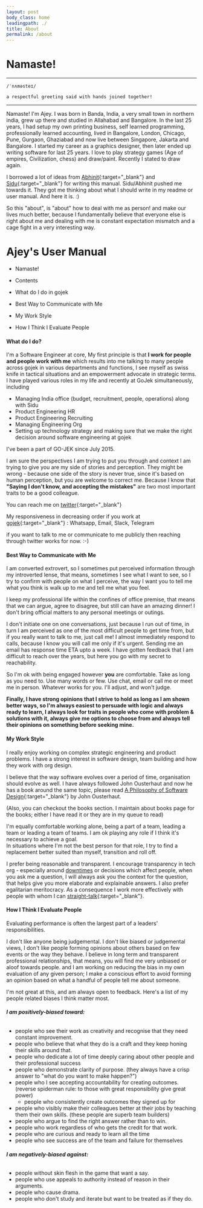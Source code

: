 ```yaml
---
layout: post
body_class: home
leadingpath: ./
title: About
permalink: /about
---
```



# Namaste!

-------
```
/ˈnʌməsteɪ/

a respectful greeting said with hands joined together!
```
--------


Namaste! I&#39;m Ajey. I was born in Banda, India, a very small town in northern india, grew up there and studied in Allahabad and Bangalore. 
In the last 25 years, I had setup my own printing business, self learned programming, professionally learned accounting, 
lived in Bangalore, London, Chicago, Pune, Gurgaon, Ghaziabad and now live between Singapore, Jakarta and Bangalore. 
I started my career as a graphics designer, then later ended up writing software for last 25 years. I love to play strategy games (Age of empires, Civilization, chess) and draw/paint. 
Recently I stated to draw again.


I borrowed a lot of ideas from [Abhinit](https://twitter.com/abhinitial){:target="_blank"} and [Sidu](https://twitter.com/ponnappa){:target="_blank"} for writing this manual. 
Sidu/Abhinit pushed me towards it. They got me thinking about what I should write in my readme or user manual. And here it is. :)

So this "about", is "about" how to deal with me as person! and make our lives much better, because I fundamentally believe that everyone else is right about me 
and dealing with me is constant expectation mismatch and a cage fight in a very interesting way.

# Ajey's User Manual

* Namaste!

* Contents

* What do I do in gojek

* Best Way to Communicate with Me

* My Work Style

* How I Think I Evaluate People

#### What do I do? 

I&#39;m a Software Engineer at core, My first principle is that **I work for people and people work with me** 
which results into me talking to many people across gojek in various departments and functions, 
I see myself as swiss knife in tactical situations and an empowerment advocate in strategic terms. 
I have played various roles in my life and recently at GoJek simultaneously, including

- Managing India office (budget, recruitment, people, operations) along with Sidu
- Product Engineering HR
- Product Engineering  Recruiting
- Managing Engineering Org
- Setting up technology strategy and making sure that we make the right decision around software engineering at gojek

I&#39;ve been a part of GO-JEK since July 2015.

I am sure the perspectives I am trying to put you through and context I am trying to give you are my side of stories and perception.
They might be wrong - because one side of the story is never true, since it&#39;s based on human perception, but you are welcome to correct me. 
Because I know that **&quot;Saying I don&#39;t know, and accepting the mistakes&quot;** are two most important traits to be a good colleague.

You can reach me on [twitter](https://twitter.com/ajeygore){:target="_blank"}

My responsiveness in decreasing order if you work at [gojek](http://gojek.com/){:target="_blank"} : Whatsapp, Email, Slack, Telegram

if you want to talk to me or communicate to me publicly then reaching through twitter works for now. :-)

#### Best Way to Communicate with Me

I am converted extrovert, so I sometimes put perceived information through my introverted lense, that means, sometimes I see what I want to see, 
so I try to confirm with people on what I perceive, the way I want you to tell me what you think is walk up to me and tell me what you feel.

I keep my professional life within the confines of office premise, that means that we can argue, agree to disagree, 
but still can have an amazing dinner! I don&#39;t bring official matters to any personal meetings or outings.

I don&#39;t initiate one on one conversations, just because I run out of time, 
in turn I am perceived as one of the most difficult people to get time from, 
but if you really want to talk to me, just call me! I almost immediately respond to calls, 
because I know you will call me only if it&#39;s urgent. 
Sending me an email has response time ETA upto a week. 
I have gotten feedback that I am difficult to reach over the years, but here you go with my secret to reachability.

So I&#39;m ok with being engaged however **you** are comfortable. Take as long as you need to. Use many words or few. Use chat, email or call me or meet me in person. Whatever works for you. I&#39;ll adjust, and won&#39;t judge.

**Finally, I have strong opinions that I strive to hold as long as I am shown better ways, so I&#39;m always easiest to persuade with logic and always ready to learn, I always look for traits in people who come with problem &amp; solutions with it, always give me options to choose from and always tell their opinions on something before seeking mine.**




#### My Work Style

I really enjoy working on complex strategic engineering and product problems. 
I have a strong interest in software design, team building and how they work with org design.

I believe that the way software evolves over a period of time, organisation should evolve as well. 
I have always followed John Ousterhaut and now he has a book around the same topic, 
please read [A Philosophy of Software Design](https://www.amazon.com/Philosophy-Software-Design-John-Ousterhout/dp/1732102201){:target="_blank"} by John Ousterhaut. 

(Also, you can checkout the books section. I maintain about books page for the books; either I have read it or they are in my queue to read)


I&#39;m equally comfortable working alone, being a part of a team, 
leading a team or leading a team of teams. I am ok playing any role if I think it&#39;s necessary to achieve a goal.\
In situations where I&#39;m not the best person for that role, 
I try to find a replacement better suited than myself, transition and roll off.



I prefer being reasonable and transparent. I encourage transparency in tech org - 
especially around [downtimes](https://en.wikipedia.org/wiki/Downtime)  or decisions which affect people,
when you ask me a question, I will always ask you the context for the question,
that helps give you more elaborate and explainable answers. I also prefer egalitarian meritocracy. 
As a consequence I work more effectively with people with whom I can
[straight-talk](https://www.ribbonfarm.com/2009/11/11/the-gervais-principle-ii-posturetalk-powertalk-babytalk-and-gametalk/){:target="_blank"}.

#### How I Think I Evaluate People

Evaluating performance is often the largest part of a leaders&#39; responsibilities.

I don&#39;t like anyone being judgemental. I don&#39;t like biased or judgemental views, 
I don&#39;t like people forming opinions about others based on few events or the way they behave.
I believe in long term and transparent professional relationships, that means, you will find me very unbiased or aloof towards people. 
and I am working on reducing the bias in my own evaluation of any given person;
I make a conscious effort to avoid forming an opinion based on what a handful of people tell me about someone.

I&#39;m not great at this, and am always open to feedback. 
Here&#39;s a list of my people related biases I think matter most.

###### **I am positively-biased toward:**

- people who see their work as creativity and recognise that they need constant improvement.
- people who believe that what they do is a craft and they keep honing their skills around that.
- people who dedicate a lot of time deeply caring about other people and their professional success
- people who demonstrate clarity of purpose. (they always have a crisp answer to &quot;what do you want to make happen?&quot;)
- people who I see accepting accountability for creating outcomes. (reverse spiderman rule: to those with great responsibility give great power)
  - people who consistently create outcomes they signed up for
- people who visibly make their colleagues better at their jobs by teaching them their own skills. (these people are superb team builders)
- people who argue to find the right answer rather than to win.
- people who work regardless of who gets the credit for that work.
- people who are curious and ready to learn all the time
- people who see success are of the team and failure for themselves

###### **I am negatively-biased against:**

- people without skin flesh in the game that want a say.
- people who use appeals to authority instead of reason in their arguments.
- people who cause drama.
- people who don&#39;t study and iterate but want to be treated as if they do.

